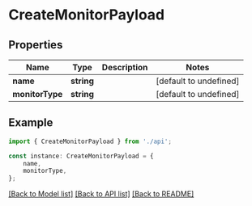 # CreateMonitorPayload


## Properties

Name | Type | Description | Notes
------------ | ------------- | ------------- | -------------
**name** | **string** |  | [default to undefined]
**monitorType** | **string** |  | [default to undefined]

## Example

```typescript
import { CreateMonitorPayload } from './api';

const instance: CreateMonitorPayload = {
    name,
    monitorType,
};
```

[[Back to Model list]](../README.md#documentation-for-models) [[Back to API list]](../README.md#documentation-for-api-endpoints) [[Back to README]](../README.md)

